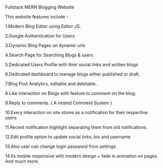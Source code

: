 Fullstack MERN Blogging Website

This website features include -

1.Modern Blog Editor using Editor JS.

2.Google Authentication for Users

3.Dynamic Blog Pages on dynamic urls

4.Search Page for Searching Blogs & users

5.Dedicated Users Profile with thier social links and written blogs

6.Dedicated dashboard to manage blogs either published or draft.

7.Blog Post Analytics, editable and deletable.

8.Like interaction on Blogs with feature to comment on the blog.

9.Reply to comments. ( A nested Comment System )

10.Every interaction on site stores as a notification for their respective users.

11.Recent notification highlight separating them from old notifications.

12.Edit profile option to update social links, bio and username

13.Also user can change login password from settings.

14.Its mobile responsive with modern design + fade in animation on pages. And much more.

